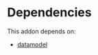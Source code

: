 # Dependencies

This addon depends on:

- [datamodel](../../../../odoo-bringout-oca-rest-framework-datamodel)
